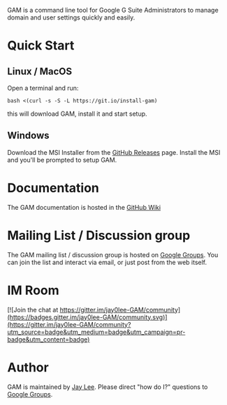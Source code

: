 GAM is a command line tool for Google G Suite Administrators to manage domain and user settings quickly and easily.
# Quick Start
## Linux / MacOS
Open a terminal and run:
```
bash <(curl -s -S -L https://git.io/install-gam)
```
this will download GAM, install it and start setup.
## Windows
Download the MSI Installer from the [GitHub Releases] page. Install the MSI and you'll be prompted to setup GAM.
# Documentation
The GAM documentation is hosted in the [GitHub Wiki]
# Mailing List / Discussion group
The GAM mailing list / discussion group is hosted on [Google Groups].  You can join the list and interact via email, or just post from the web itself.
# IM Room
[![Join the chat at https://gitter.im/jay0lee-GAM/community](https://badges.gitter.im/jay0lee-GAM/community.svg)](https://gitter.im/jay0lee-GAM/community?utm_source=badge&utm_medium=badge&utm_campaign=pr-badge&utm_content=badge)
# Author
GAM is maintained by <a href="mailto:jay0lee@gmail.com">Jay Lee</a>. Please direct "how do I?" questions to [Google Groups].

[GAM release]: https://git.io/gamreleases
[GitHub Releases]: https://github.com/jay0lee/GAM/releases
[GitHub]: https://github.com/jay0lee/GAM/tree/master
[GitHub Wiki]: https://github.com/jay0lee/GAM/wiki/
[Google Groups]: http://groups.google.com/group/google-apps-manager
